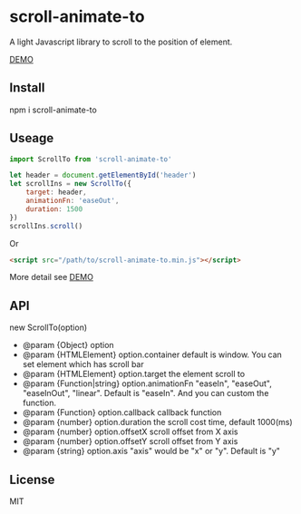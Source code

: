 # scroll-animate-to

A light Javascript library to scroll to the position of element.

[DEMO](https://ranjiayu.github.io/scroll-animate-to-demo/)

## Install

npm i scroll-animate-to

## Useage

```javascript
import ScrollTo from 'scroll-animate-to'

let header = document.getElementById('header')
let scrollIns = new ScrollTo({
    target: header,
    animationFn: 'easeOut',
    duration: 1500
})
scrollIns.scroll()
```

Or

```html
<script src="/path/to/scroll-animate-to.min.js"></script>
```

More detail see [DEMO](https://ranjiayu.github.io/scroll-animate-to-demo/)


## API

new ScrollTo(option)

* @param {Object}           option
* @param {HTMLElement}      option.container    default is window. You can set element which has scroll bar
* @param {HTMLElement}      option.target       the element scroll to
* @param {Function|string}  option.animationFn  "easeIn", "easeOut", "easeInOut", "linear". Default is "easeIn". And you can custom the function.
* @param {Function}         option.callback     callback function
* @param {number}           option.duration     the scroll cost time, default 1000(ms)
* @param {number}           option.offsetX      scroll offset from X axis
* @param {number}           option.offsetY      scroll offset from Y axis
* @param {string}           option.axis         "axis" would be "x" or "y". Default is "y"

## License

MIT
